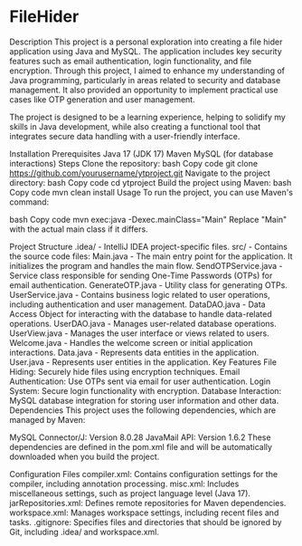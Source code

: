 # FileHider

Description
This project is a personal exploration into creating a file hider application using Java and MySQL. The application includes key security features such as email authentication, login functionality, and file encryption. Through this project, I aimed to enhance my understanding of Java programming, particularly in areas related to security and database management. It also provided an opportunity to implement practical use cases like OTP generation and user management.

The project is designed to be a learning experience, helping to solidify my skills in Java development, while also creating a functional tool that integrates secure data handling with a user-friendly interface.

Installation
Prerequisites
Java 17 (JDK 17)
Maven
MySQL (for database interactions)
Steps
Clone the repository:
bash
Copy code
git clone https://github.com/yourusername/ytproject.git
Navigate to the project directory:
bash
Copy code
cd ytproject
Build the project using Maven:
bash
Copy code
mvn clean install
Usage
To run the project, you can use Maven's command:

bash
Copy code
mvn exec:java -Dexec.mainClass="Main"
Replace "Main" with the actual main class if it differs.

Project Structure
.idea/ - IntelliJ IDEA project-specific files.
src/ - Contains the source code files:
Main.java - The main entry point for the application. It initializes the program and handles the main flow.
SendOTPService.java - Service class responsible for sending One-Time Passwords (OTPs) for email authentication.
GenerateOTP.java - Utility class for generating OTPs.
UserService.java - Contains business logic related to user operations, including authentication and user management.
DataDAO.java - Data Access Object for interacting with the database to handle data-related operations.
UserDAO.java - Manages user-related database operations.
UserView.java - Manages the user interface or views related to users.
Welcome.java - Handles the welcome screen or initial application interactions.
Data.java - Represents data entities in the application.
User.java - Represents user entities in the application.
Key Features
File Hiding: Securely hide files using encryption techniques.
Email Authentication: Use OTPs sent via email for user authentication.
Login System: Secure login functionality with encryption.
Database Interaction: MySQL database integration for storing user information and other data.
Dependencies
This project uses the following dependencies, which are managed by Maven:

MySQL Connector/J: Version 8.0.28
JavaMail API: Version 1.6.2
These dependencies are defined in the pom.xml file and will be automatically downloaded when you build the project.

Configuration Files
compiler.xml: Contains configuration settings for the compiler, including annotation processing.
misc.xml: Includes miscellaneous settings, such as project language level (Java 17).
jarRepositories.xml: Defines remote repositories for Maven dependencies.
workspace.xml: Manages workspace settings, including recent files and tasks.
.gitignore: Specifies files and directories that should be ignored by Git, including .idea/ and workspace.xml.
